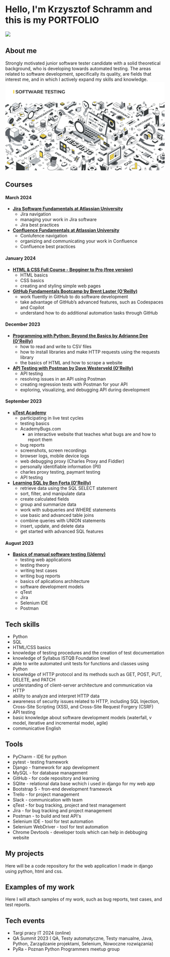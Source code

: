 # Hello, I'm Krzysztof Schramm and this is my PORTFOLIO
<a href="https://www.linkedin.com/in/krzysztof-s-6b6a97288/"><img src="https://img.shields.io/badge/LinkedIn-0077B5?style=for-the-badge&logo=linkedin&logoColor=white" /></a>
 
## About me
Strongly motivated junior software tester candidate with a solid theoretical background, who is developing towards automated testing. The areas related to software development, specifically its quality, are fields that interest me, and in which I actively expand my skills and knowledge.
![Design and Development](https://github.com/krzysztofschramm/krzysztofschramm/blob/main/TesterAdobeStock.jpeg?raw=true)
## Courses
#### March 2024
- <b><a href="https://university.atlassian.com/student/award/LWLrSSgupfZRmev63yAoh7vh/">Jira Software Fundamentals at Atlassian University</a></b>
  - Jira navigation
  - managing your work in Jira software
  - Jira best practices
- <b><a href="https://university.atlassian.com/student/award/rB8gjHnJ8bRiqBun41WhSJyC">Confluence Fundamentals at Atlassian University</a></b>
  - Conlufence navigation
  - organizing and communicating your work in Confluence
  - Confluence best practices
#### January 2024
- <b><a href="https://courses.supersimple.dev/courses/html-css">HTML & CSS Full Course - Begginer to Pro (free version)</a></b>
  - HTML basics
  - CSS basics
  - creating and styling simple web pages
- <b><a href="https://www.oreilly.com/live-events/github-fundamentals-bootcamp/0636920099607/0636920099606/">GitHub Fundamentals Bootcamp by Brent Laster (O'Reilly)</a></b>
  - work fluently in GitHub to do software development
  - take advantage of GitHub’s advanced features, such as Codespaces and Copilot
  - understand how to do additional automation tasks through GitHub
#### December 2023
- <b><a href="https://learning.oreilly.com/live-events/programming-with-python-beyond-the-basics/0636920338703/">Programming with Python: Beyond the Basics by Adrianne Dee (O'Reilly)</a></b>
  - how to read and write to CSV files
  - how to install libraries and make HTTP requests using the requests library
  - the basics of HTML and how to scrape a website
- <b><a href="https://learning.oreilly.com/course/api-testing-with/9781789616569/">API Testing with Postman by Dave Westerveld (O'Reilly)</a></b>
  - API testing 
  - resolving issues in an API using Postman
  - creating regression tests with Postman for your API 
  - exploring, visualizing, and debugging API during development
#### September 2023
- <b><a href="https://www.utest.com/why-utest">uTest Academy</a></b>
   - participating in live test cycles
   - testing basics
   - AcademyBugs.com
     - an interactive website that teaches what bugs are and how to report them
   - bug reports
   - screenshots, screen recordings
   - browser logs, mobile device logs
   - web debugging proxy (Charles Proxy and Fiddler)
   - personally identifiable information (PII)
   - charles proxy testing, paymant testing
   - API testing
- <b><a href="https://learning.oreilly.com/course/learning-sql/9780134193700/">Learning SQL by Ben Forta (O'Reilly)</a></b>
   - retrieve data using the SQL SELECT statement
   - sort, filter, and manipulate data
   - create calculated fields
   - group and summarize data
   - work with subqueries and WHERE statements
   - use basic and advanced table joins
   - combine queries with UNION statements
   - insert, update, and delete data
   - get started with advanced SQL features
 #### August 2023
- <b><a href="https://www.udemy.com/certificate/UC-267f330e-ba96-461b-a85c-0eebfd4fa643/">Basics of manual software testing (Udemy)</a></b>
   - testing web applications
   - testing theory
   - writing test cases
   - writing bug reports
   - basics of aplications architecture
   - software development models
   - qTest
   - Jira
   - Selenium IDE
   - Postman
## Tech skills
- Python
- SQL
- HTML/CSS basics
- knowledge of testing procedures and the creation of test documentation
- knowledge of Syllabus ISTQB Foundation level
- able to write automated unit tests for functions and classes using Python
- knowledge of HTTP protocol and its methods such as GET, POST, PUT, DELETE, and PATCH
- understanding of client-server architecture and communication via HTTP
- ability to analyze and interpret HTTP data
- awareness of security issues related to HTTP, including SQL Injection, Cross-Site Scripting (XSS), and Cross-Site Request Forgery (CSRF)
- API testing
- basic knowledge about software development models (waterfall, v model, iterative and incremental model, agile)
- communicative English
## Tools 
- PyCharm - IDE for python
- pytest - testing framework
- Django - framework for app development
- MySQL - for database management
- GitHub - for code repository and learning
- SQlite - relational data base wchich i used in django for my web app
- Bootstrap 5 - fron-end development framework
- Trello - for project management
- Slack - communication with team
- qTest - for bug tracking, project and test management
- Jira - for bug tracking and project management
- Postman - to build and test API's
- Selenium IDE - tool for test automation
- Selenium WebDriver - tool for test automation
- Chrome Devtools - developer tools which can help in debbuging website
## My projects
Here will be a code repository for the web application I made in django using python, html and css.
## Examples of my work
Here I will attach samples of my work, such as bug reports, test cases, and test reports.
## Tech events
- Targi pracy IT 2024 (online)
- QA Summit 2023 ( QA, Testy automatyczne, Testy manualne, Java, Python, Zarządzanie projektami, Selenium, Nowoczne rozwiązania)
- PyRa - Poznan Python Programmers meetup group
